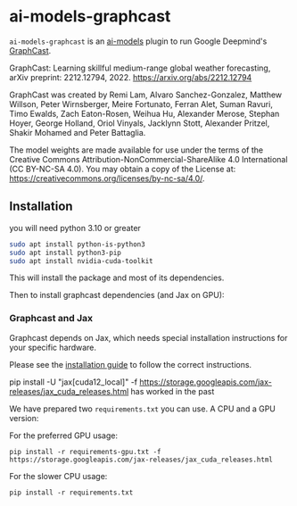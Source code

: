 # ai-models-graphcast

`ai-models-graphcast` is an [ai-models](https://github.com/ecmwf-lab/ai-models) plugin to run Google Deepmind's [GraphCast](https://github.com/deepmind/graphcast).

GraphCast: Learning skillful medium-range global weather forecasting, arXiv preprint: 2212.12794, 2022. https://arxiv.org/abs/2212.12794

GraphCast was created by Remi Lam, Alvaro Sanchez-Gonzalez, Matthew Willson, Peter Wirnsberger, Meire Fortunato, Ferran Alet, Suman Ravuri, Timo Ewalds, Zach Eaton-Rosen, Weihua Hu, Alexander Merose, Stephan Hoyer, George Holland, Oriol Vinyals, Jacklynn Stott, Alexander Pritzel, Shakir Mohamed and Peter Battaglia.

The model weights are made available for use under the terms of the Creative Commons Attribution-NonCommercial-ShareAlike 4.0 International (CC BY-NC-SA 4.0). You may obtain a copy of the License at: https://creativecommons.org/licenses/by-nc-sa/4.0/.

## Installation


you will need python 3.10 or greater
```bash
sudo apt install python-is-python3
sudo apt install python3-pip
sudo apt install nvidia-cuda-toolkit
```

This will install the package and most of its dependencies.

Then to install graphcast dependencies (and Jax on GPU):

### Graphcast and Jax

Graphcast depends on Jax, which needs special installation instructions for your specific hardware.

Please see the [installation guide](https://github.com/google/jax#installation) to follow the correct instructions.

pip install -U "jax[cuda12_local]" -f https://storage.googleapis.com/jax-releases/jax_cuda_releases.html has worked in the past

We have prepared two `requirements.txt` you can use. A CPU and a GPU version:

For the preferred GPU usage:
```
pip install -r requirements-gpu.txt -f https://storage.googleapis.com/jax-releases/jax_cuda_releases.html
```

For the slower CPU usage:
```
pip install -r requirements.txt
```
